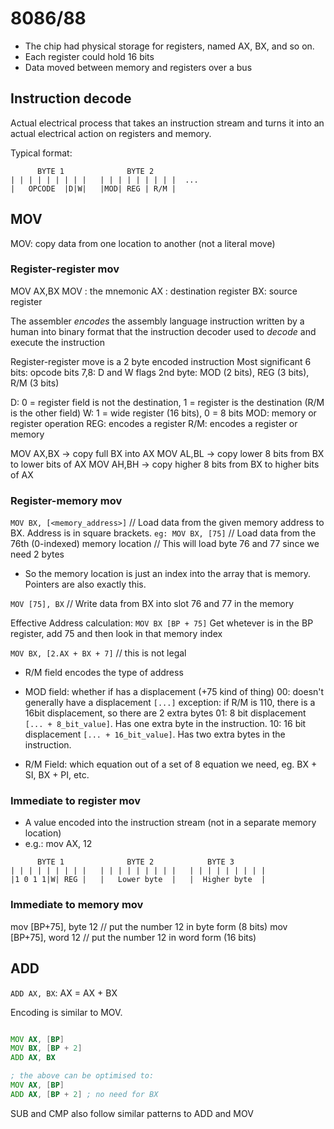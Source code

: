 # 8086/88
* The chip had physical storage for registers, named AX, BX, and so on.
* Each register could hold 16 bits
* Data moved between memory and registers over a bus

## Instruction decode
Actual electrical process that takes an instruction stream and turns it into an actual electrical action on registers and memory.

Typical format:
```
      BYTE 1              BYTE 2       
| | | | | | | | |   | | | | | | | | |  ...
|   OPCODE  |D|W|   |MOD| REG | R/M |
```

## MOV
MOV: copy data from one location to another (not a literal move)

### Register-register mov
MOV AX,BX 
    MOV : the mnemonic
    AX : destination register
    BX: source register

The assembler *encodes* the assembly language instruction written by a human into binary format that the instruction decoder used to *decode* and execute the instruction

Register-register move is a 2 byte encoded instruction
Most significant 6 bits: opcode
bits 7,8: D and W flags
2nd byte: MOD (2 bits), REG (3 bits), R/M (3 bits)

D: 0 = register field is not the destination, 1 = register is the destination (R/M is the other field)
W: 1 = wide register (16 bits), 0 = 8 bits 
MOD: memory or register operation
REG: encodes a register
R/M: encodes a register or memory

MOV AX,BX -> copy full BX into AX
MOV AL,BL -> copy lower 8 bits from BX to lower bits of AX
MOV AH,BH -> copy higher 8 bits from BX to higher bits of AX

### Register-memory mov
`MOV BX, [<memory_address>]` // Load data from the given memory address to BX. Address is in square brackets.
`eg: MOV BX, [75]` // Load data from the 76th (0-indexed) memory location
                 // This will load byte 76 and 77 since we need 2 bytes        

* So the memory location is just an index into the array that is memory. Pointers are also exactly this.

`MOV [75], BX` // Write data from BX into slot 76 and 77 in the memory

Effective Address calculation:
`MOV BX [BP + 75]`
    Get whetever is in the BP register, add 75 and then look in that memory index

`MOV BX, [2.AX + BX + 7]` // this is not legal
* R/M field encodes the type of address 
* MOD field: whether if has a displacement (+75 kind of thing)
    00: doesn't generally have a displacement `[...]`
        exception:  if R/M is 110, there is a 16bit displacement, so there are 2 extra bytes
    01: 8 bit displacement `[... + 8_bit_value]`. Has one extra byte in the instruction. 
    10: 16 bit displacement `[... + 16_bit_value]`. Has two extra bytes in the instruction. 

* R/M Field: which equation out of a set of 8 equation we need, eg. BX + SI, BX + PI, etc.


### Immediate to register mov
* A value encoded into the instruction stream (not in a separate memory location)
* e.g.: mov AX, 12
```
      BYTE 1              BYTE 2            BYTE 3     
| | | | | | | | |   | | | | | | | | |   | | | | | | | | |
|1 0 1 1|W| REG |   |   Lower byte  |   |  Higher byte  |
```

### Immediate to memory mov
mov [BP+75], byte 12 // put the number 12 in byte form (8 bits)
mov [BP+75], word 12 // put the number 12 in word form (16 bits)

## ADD
`ADD AX, BX`: AX = AX + BX

Encoding is similar to MOV.

```asm

MOV AX, [BP]
MOV BX, [BP + 2]
ADD AX, BX

; the above can be optimised to:
MOV AX, [BP]
ADD AX, [BP + 2] ; no need for BX
```


SUB and CMP also follow similar patterns to ADD and MOV
